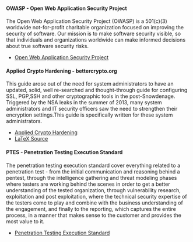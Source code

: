 #### OWASP - Open Web Application Security Project
The Open Web Application Security Project (OWASP) is a 501(c)(3) worldwide not-for-profit charitable organization focused on improving the security of software. Our mission is to make software security visible, so that individuals and organizations worldwide can make informed decisions about true software security risks.

- [Open Web Application Security Project](https://www.owasp.org/index.php/Main_Page)

#### Applied Crypto Hardening - bettercrypto.org
This guide arose out of the need for system administrators to have an updated, solid, well re-searched and thought-through guide for configuring SSL, PGP,SSH and other cryptographic tools in the post-Snowdenage. Triggered by the NSA leaks in the summer of 2013, many system administrators and IT security officers saw the need to strengthen their encryption settings.This guide is specifically written for these system administrators.

- [Applied Crypto Hardening](https://bettercrypto.org/static/applied-crypto-hardening.pdf)
- [LaTeX Source](https://github.com/BetterCrypto/Applied-Crypto-Hardening)

#### PTES - Penetration Testing Execution Standard
The penetration testing execution standard cover everything related to a penetration test - from the initial communication and reasoning behind a pentest, through the intelligence gathering and threat modeling phases where testers are working behind the scenes in order to get a better understanding of the tested organization, through vulnerability research, exploitation and post exploitation, where the technical security expertise of the testers come to play and combine with the business understanding of the engagement, and finally to the reporting, which captures the entire process, in a manner that makes sense to the customer and provides the most value to it.

- [Penetration Testing Execution Standard](http://www.pentest-standard.org/index.php/Main_Page)